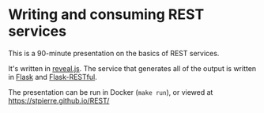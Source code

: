 # Writing and consuming REST services

This is a 90-minute presentation on the basics of REST services.

It's written in [reveal.js](http://lab.hakim.se/reveal-js/#/). The
service that generates all of the output is written in
[Flask](http://flask.pocoo.org/) and
[Flask-RESTful](http://flask-restful-cn.readthedocs.io/en/latest/).

The presentation can be run in Docker (`make run`), or viewed at
https://stpierre.github.io/REST/
